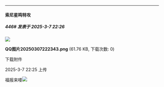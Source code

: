 ﻿
*****

####  索尼星鸣特攻  
##### 446#       发表于 2025-3-7 22:26

<img src="https://img.saraba1st.com/forum/202503/07/222558ub5mf46my56mkq6i.png" referrerpolicy="no-referrer">

<strong>QQ图片20250307222343.png</strong> (61.76 KB, 下载次数: 0)

下载附件

2025-3-7 22:25 上传

福报来喽<img src="https://static.saraba1st.com/image/smiley/face2017/059.png" referrerpolicy="no-referrer">

